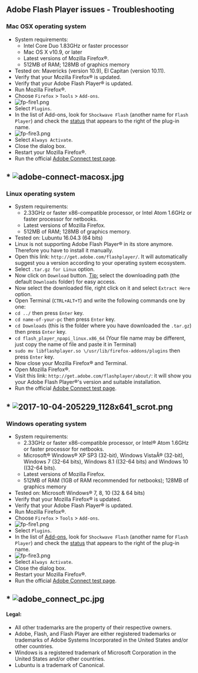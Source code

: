 <h2 id="toc_0">Adobe Flash Player issues - Troubleshooting</h2>

<h3 id="toc_1">Mac OSX operating system</h3>

<ul>
<li>System requirements:

<ul>
<li>Intel Core Duo 1.83GHz or faster processor</li>
<li>Mac OS X v10.9, or later</li>
<li>Latest versions of Mozilla Firefox®.</li>
<li>512MB of RAM; 128MB of graphics memory</li>
</ul></li>
<li>Tested on: Mavericks (version 10.9), El Capitan (version 10.11).</li>
<li>Verify that your Mozilla Firefox® is updated.</li>
<li>Verify that your Adobe Flash Player® is updated.</li>
<li>Run Mozilla Firefox®.</li>
<li>Choose <code>Firefox</code> &gt; <code>Tools</code> &gt; <code>Add-ons</code>.</li>
<li><img src="https://bitbucket.org/repo/bBMkd4/images/454368749-fp-fire1.png" alt="fp-fire1.png"/></li>
<li>Select <code>Plugins</code>.</li>
<li>In the list of Add-ons, look for <code>Shockwave Flash</code> (another name for <code>Flash Player</code>) and check the <u>status</u> that appears to the right of the plug-in name.</li>
<li><img src="https://bitbucket.org/repo/bBMkd4/images/429854473-fp-fire3.png" alt="fp-fire3.png"/></li>
<li>Select <code>Always Activate</code>.</li>
<li>Close the dialog box.</li>
<li>Restart your Mozilla Firefox®.</li>
<li>Run the official <a href="http://admin.adobeconnect.com/common/help/en/support/meeting_test.htm">Adobe Connect test page</a>.</li>
</ul>

<h2 id="toc_2">* <img src="https://bitbucket.org/repo/bBMkd4/images/1808365633-adobe-connect-macosx.jpg" alt="adobe-connect-macosx.jpg"/></h2>

<h3 id="toc_3">Linux operating system</h3>

<ul>
<li>System requirements:

<ul>
<li>2.33GHz or faster x86-compatible processor, or Intel Atom 1.6GHz or faster processor for netbooks.</li>
<li>Latest versions of Mozilla Firefox.</li>
<li>512MB of RAM; 128MB of graphics memory.</li>
</ul></li>
<li>Tested on: Lubuntu 16.04.3 (64 bits)</li>
<li>Linux is not supporting Adobe Flash Player® in its store anymore. Therefore you have to install it manually.</li>
<li>Open this link: <code>http://get.adobe.com/flashplayer/</code>. It will automatically suggest you a version according to your operating system ecosystem.</li>
<li>Select <code>.tar.gz for Linux</code> option.</li>
<li>Now click on <code>Download</code> button. <u>Tip:</u> select the downloading path (the default <code>Downloads</code> folder) for easy access.</li>
<li>Now select the downloaded file, right click on it and select <code>Extract Here</code> option.</li>
<li>Open Terminal (<code>CTRL+ALT+T</code>) and write the following commands one by one:</li>
<li><code>cd ../</code> then press <code>Enter</code> key.</li>
<li><code>cd name-of-your-pc</code> then press <code>Enter</code> key.</li>
<li><code>cd Downloads</code> (this is the folder where you have downloaded the <code>.tar.gz</code>) then press <code>Enter</code> key.</li>
<li><code>cd flash_player_npapi_linux.x86_64</code> (Your file name may be different, just copy the name of file and paste it in Terminal)</li>
<li><code>sudo mv libflashplayer.so \/usr/lib/firefox-addons/plugins</code> then press <code>Enter</code> key.</li>
<li>Now close your Mozilla Firefox® and Terminal.</li>
<li>Open Mozilla Firefox®. </li>
<li>Visit this link: <code>http://get.adobe.com/flashplayer/about/</code>: it will show you your Adobe Flash Player®&#39;s version and suitable installation.</li>
<li>Run the official <a href="http://admin.adobeconnect.com/common/help/en/support/meeting_test.htm">Adobe Connect test page</a>.</li>
</ul>

<h2 id="toc_4">* <img src="https://bitbucket.org/repo/bBMkd4/images/1580105962-2017-10-04-205229_1128x641_scrot.png" alt="2017-10-04-205229_1128x641_scrot.png"/></h2>

<h3 id="toc_5">Windows operating system</h3>

<ul>
<li>System requirements:

<ul>
<li>2.33GHz or faster x86-compatible processor, or Intel® Atom 1.6GHz or faster processor for netbooks.</li>
<li>Microsoft® Windows® XP SP3 (32-bit), Windows VistaÂ® (32-bit), Windows 7 (32-64 bits), Windows 8.1 ((32-64 bits) and Windows 10 ((32-64 bits).</li>
<li>Latest versions of Mozilla Firefox.</li>
<li>512MB of RAM (1GB of RAM recommended for netbooks); 128MB of graphics memory</li>
</ul></li>
<li>Tested on: Microsoft Windows® 7, 8, 10 (32 &amp; 64 bits)</li>
<li>Verify that your Mozilla Firefox® is updated.</li>
<li>Verify that your Adobe Flash Player® is updated.</li>
<li>Run Mozilla Firefox®.</li>
<li>Choose <code>Firefox</code> &gt; <code>Tools</code> &gt; <code>Add-ons</code>.</li>
<li><img src="https://bitbucket.org/repo/bBMkd4/images/3238280704-fp-fire1.png" alt="fp-fire1.png"/></li>
<li>Select <code>Plugins</code>.</li>
<li>In the list of <u>Add-ons</u>, look for <code>Shockwave Flash</code> (another name for <code>Flash Player</code>) and check the <u>status</u> that appears to the right of the plug-in name.</li>
<li><img src="https://bitbucket.org/repo/bBMkd4/images/4256878087-fp-fire3.png" alt="fp-fire3.png"/></li>
<li>Select <code>Always Activate</code>.</li>
<li>Close the dialog box.</li>
<li>Restart your Mozilla Firefox®.</li>
<li>Run the official <a href="http://admin.adobeconnect.com/common/help/en/support/meeting_test.htm">Adobe Connect test page</a>.</li>
</ul>

<h2 id="toc_6">* <img src="https://bitbucket.org/repo/bBMkd4/images/1926895762-adobe_connect_pc.jpg" alt="adobe_connect_pc.jpg"/></h2>

<h4 id="toc_7">Legal:</h4>

<ul>
<li>All other trademarks are the property of their respective owners.</li>
<li>Adobe, Flash, and Flash Player are either registered trademarks or trademarks of Adobe Systems Incorporated in the United States and/or other countries.</li>
<li>Windows is a registered trademark of Microsoft Corporation in the United States and/or other countries.</li>
<li>Lubuntu is a trademark of Canonical.</li>
</ul>
